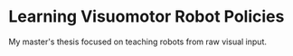 # Learning Visuomotor Robot Policies

My master's thesis focused on teaching robots from raw visual input.
